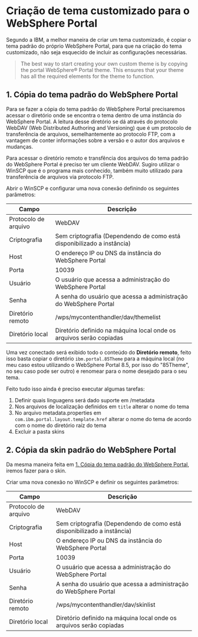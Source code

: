# Criação de tema customizado para o WebSphere Portal

Segundo a IBM, a melhor maneira de criar um tema customizado, é copiar o tema padrão do próprio WebSphere Portal, para que na criação do tema customizado, não seja esquecido de incluir as configurações necessárias.

> The best way to start creating your own custom theme is by copying the portal WebSphere® Portal theme. This ensures that your theme has all the required elements for the theme to function.

## 1. Cópia do tema padrão do WebSphere Portal

Para se fazer a cópia do tema padrão do WebSphere Portal precisaremos acessar o diretório onde se encontra o tema dentro de uma instância do WebSphere Portal. A leitura desse diretório se dá através do protocolo WebDAV (Web Distributed Authoring and Versioning) que é um protocolo de transferência de arquivos, semelhantemente ao protocolo FTP, com a vantagem de conter informações sobre a versão e o autor dos arquivos e mudanças.

Para acessar o diretório remoto e transfência dos arquivos do tema padrão do WebSphere Portal é preciso ter um cliente WebDAV.  Sugiro utilizar o WinSCP que é o programa mais conhecido, também muito utilizado para transferência de arquivos via protocolo FTP.

Abrir o WinSCP e configurar uma nova conexão definindo os seguintes parâmetros:

Campo | Descrição
---|---
Protocolo de arquivo | WebDAV
Criptografia | Sem criptografia (Dependendo de como está disponibilizado a instância)
Host | O endereço IP ou DNS da instância do WebSphere Portal
Porta | 10039
Usuário | O usuário que acessa a administração do WebSphere Portal
Senha | A senha do usuário que acessa a administração do WebSphere Portal
Diretório remoto | /wps/mycontenthandler/dav/themelist
Diretório local | Diretório definido na máquina local onde os arquivos serão copiadas

Uma vez conectado será exibido todo o conteúdo do **Diretório remoto**, feito isso basta copiar o diretório `ibm.portal.85Theme` para a máquina local (no meu caso estou utilizando o WebSphere Portal 8.5, por isso do "85Theme", no seu caso pode ser outro) e renomear para o nome desejado para o seu tema. 

Feito tudo isso ainda é preciso executar algumas tarefas:

1. Definir quais linguagens será dado suporte em /metadata
1. Nos arquivos de localização definidos em `title` alterar o nome do tema
1. No arquivo metadata.properties em `com.ibm.portal.layout.template.href` alterar o nome do tema de acordo com o nome do diretório raíz do tema
1. Excluir a pasta skins

## 2. Cópia da skin padrão do WebSphere Portal

Da mesma maneira feita em [1. Cópia do tema padrão do WebSphere Portal](#1-cópia-do-tema-padrão-do-websphere-portal), iremos fazer para o skin.

Criar uma nova conexão no WinSCP e definir os seguintes parâmetros: 

Campo | Descrição
---|---
Protocolo de arquivo | WebDAV
Criptografia | Sem criptografia (Dependendo de como está disponibilizado a instância)
Host | O endereço IP ou DNS da instância do WebSphere Portal
Porta | 10039
Usuário | O usuário que acessa a administração do WebSphere Portal
Senha | A senha do usuário que acessa a administração do WebSphere Portal
Diretório remoto | /wps/mycontenthandler/dav/skinlist
Diretório local | Diretório definido na máquina local onde os arquivos serão copiadas
